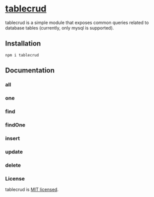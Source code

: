 # [tablecrud](https://covalence.io/) 

tablecrud is a simple module that exposes common queries related to database tables (currently, only mysql is supported).

## Installation

```
npm i tablecrud
```

## Documentation

### all

### one

### find

### findOne

### insert

### update

### delete

### License

tablecrud is [MIT licensed](./LICENSE).